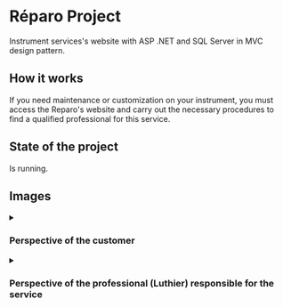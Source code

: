 <h1>Réparo Project</h1>
<p>Instrument services's website with ASP .NET and SQL Server in MVC design pattern.</p>
<h2>How it works</h2>
<p>If you need maintenance or customization on your instrument, you must access the Reparo's website and carry out the necessary procedures to find a qualified professional for this service.</p>
<h2>State of the project</h2>
<p>Is running.</p>
<h2>Images</h2>
<details>
   <summary><h3>Perspective of the customer</h2></summary>
   <img src="https://i.imgur.com/B9P1wId.png"></img>
   <img src="https://i.imgur.com/l6Ewp0j.png"></img>
   <img src="https://i.imgur.com/20UqN9f.png"></img>
   <img src="https://i.imgur.com/EAeTAca.png"></img>
   <img src="https://i.imgur.com/MaJGuCP.png"></img>
   <img src="https://i.imgur.com/Icywhrh.png"></img>
   <img src="https://i.imgur.com/5Sd7QPD.png"></img>
   <img src="https://i.imgur.com/Kwie0nm.png"></img>
   <img src="https://i.imgur.com/pxp2o75.png"></img>
   <img src="https://i.imgur.com/qxXvUml.png"></img>
   <img src="https://i.imgur.com/QmpHvWo.png"></img>
</details>
<details>
 <summary><h3>Perspective of the professional (Luthier) responsible for the service</h2></summary>
 <img src="https://i.imgur.com/TXkSrnX.png"></img>
 <img src="https://i.imgur.com/E7Fg85G.png"></img>
 <img src="https://i.imgur.com/jEGL9ED.png"></img>
 <img src="https://i.imgur.com/Y5PSzsy.png"></img>
 <img src="https://i.imgur.com/9qGiAIB.png"></img>
</details>
